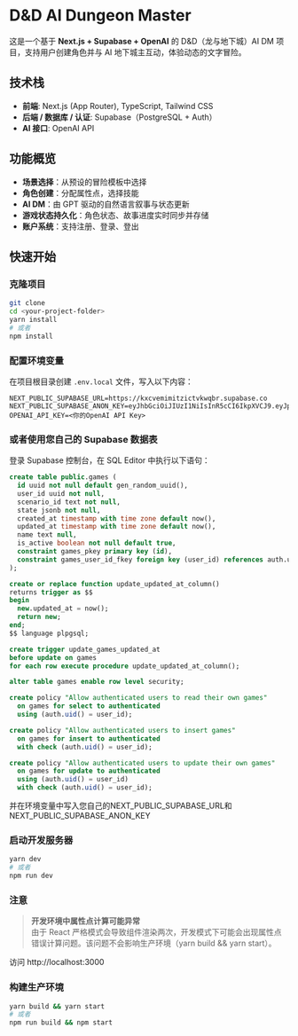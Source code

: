 # D&D AI Dungeon Master

这是一个基于 **Next.js + Supabase + OpenAI** 的 D&D（龙与地下城）AI DM 项目，支持用户创建角色并与 AI 地下城主互动，体验动态的文字冒险。

## 技术栈

- **前端**: Next.js (App Router), TypeScript, Tailwind CSS
- **后端 / 数据库 / 认证**: Supabase（PostgreSQL + Auth）
- **AI 接口**: OpenAI API

## 功能概览

- **场景选择**：从预设的冒险模板中选择
- **角色创建**：分配属性点，选择技能
- **AI DM**：由 GPT 驱动的自然语言叙事与状态更新
- **游戏状态持久化**：角色状态、故事进度实时同步并存储
- **账户系统**：支持注册、登录、登出

## 快速开始

### 克隆项目

```bash
git clone
cd <your-project-folder>
yarn install
# 或者
npm install
```

### 配置环境变量

在项目根目录创建 `.env.local` 文件，写入以下内容：

```env
NEXT_PUBLIC_SUPABASE_URL=https://kxcvemimitzictvkwqbr.supabase.co
NEXT_PUBLIC_SUPABASE_ANON_KEY=eyJhbGciOiJIUzI1NiIsInR5cCI6IkpXVCJ9.eyJpc3MiOiJzdXBhYmFzZSIsInJlZiI6Imt4Y3ZlbWltaXR6aWN0dmt3cWJyIiwicm9sZSI6ImFub24iLCJpYXQiOjE3NTAzNDYzMjUsImV4cCI6MjA2NTkyMjMyNX0.1f2Xqy1goc2bjv_55OYC9a9B5oD8w8J3pmHqz30u9R0
OPENAI_API_KEY=<你的OpenAI API Key>
```

### 或者使用您自己的 Supabase 数据表

登录 Supabase 控制台，在 SQL Editor 中执行以下语句：

```sql
create table public.games (
  id uuid not null default gen_random_uuid(),
  user_id uuid not null,
  scenario_id text not null,
  state jsonb not null,
  created_at timestamp with time zone default now(),
  updated_at timestamp with time zone default now(),
  name text null,
  is_active boolean not null default true,
  constraint games_pkey primary key (id),
  constraint games_user_id_fkey foreign key (user_id) references auth.users (id) on delete cascade
);

create or replace function update_updated_at_column()
returns trigger as $$
begin
  new.updated_at = now();
  return new;
end;
$$ language plpgsql;

create trigger update_games_updated_at
before update on games
for each row execute procedure update_updated_at_column();

alter table games enable row level security;

create policy "Allow authenticated users to read their own games"
  on games for select to authenticated
  using (auth.uid() = user_id);

create policy "Allow authenticated users to insert games"
  on games for insert to authenticated
  with check (auth.uid() = user_id);

create policy "Allow authenticated users to update their own games"
  on games for update to authenticated
  using (auth.uid() = user_id)
  with check (auth.uid() = user_id);
```

并在环境变量中写入您自己的NEXT_PUBLIC_SUPABASE_URL和NEXT_PUBLIC_SUPABASE_ANON_KEY

### 启动开发服务器

```bash
yarn dev
# 或者
npm run dev
```

### 注意

> **开发环境中属性点计算可能异常**  
> 由于 React 严格模式会导致组件渲染两次，开发模式下可能会出现属性点错误计算问题。该问题不会影响生产环境（yarn build && yarn start）。

访问 http://localhost:3000

### 构建生产环境

```bash
yarn build && yarn start
# 或者
npm run build && npm start
```
